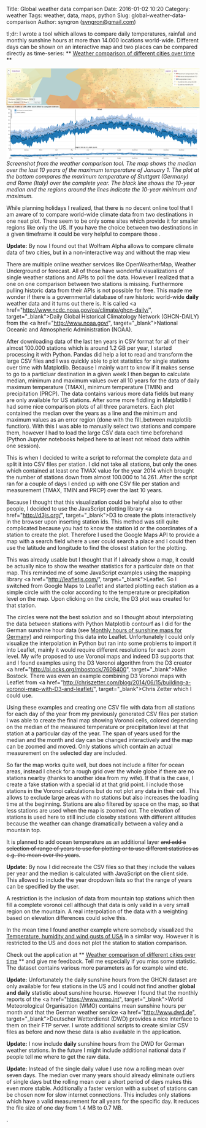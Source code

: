 Title: Global weather data comparison
Date: 2016-01-02 10:20
Category: weather
Tags: weather, data, maps, python
Slug: global-weather-data-comparison
Author: syngron (syngron@gmail.com)

tl;dr: I wrote a tool which allows to compare daily temperatures, rainfall and monthly sunshine hours at more than 14.000 locations world-wide. Different days can be shown on an interactive map and two places can be compared directly as time-series: ** [Weather comparison of different cities over time](weather/index.html) **

![Screenshot of global weather comparison tool](images/global-weather-comparison.png)
*Screenshot from the weather comparison tool. The map shows the median over the last 10 years of the maximum temperature of January 1. The plot at the bottom compares the maximum temperature of Stuttgart (Germany) and Rome (Italy) over the complete year. The black line shows the 10-year median and the regions around the lines indicate the 10-year minimum and maximum.*

While planning holidays I realized, that there is no decent online tool that I am aware of to compare world-wide climate data from two destinations in one neat plot. 
There seem to be only some sites which provide it for smaller regions like only the US. If you have the choice between two destinations in a given timeframe it could be very helpful to compare those .

**Update:** By now I found out that Wolfram Alpha allows to compare climate data of two cities, but in a non-interactive way and without the map view

There are multiple online weather services like OpenWeatherMap, Weather Underground or forecast. 
All of those have wonderful visualizations of single weather stations and APIs to poll the data. 
However I realized that a one on one comparison between two stations is missing. 
Furthermore pulling historic data from their APIs is not possible for free.
This made me wonder if there is a governmental database of raw historic world-wide **daily** weather data and it turns out there is. 
It is called <a href="http://www.ncdc.noaa.gov/oa/climate/ghcn-daily/", target="_blank">Daily Global Historical Climatology Network (GHCN-DAILY)</a> from the <a href="http://www.noaa.gov/", target="_blank">National Oceanic and Atmospheric Administration (NOAA)</a>.

After downloading data of the last ten years in CSV format for all of their almost 100.000 stations which is around 1.2 GB per year, I started processing it with Python.
Pandas did help a lot to read and transform the large CSV files and I was quickly able to plot statistics for single stations over time with Matplotlib. 
Because I mainly want to know if it makes sense to go to a particluar destination in a given week I then began to calculate median, minimum and maximum values over all 10 years for the data of daily maximum temperature (TMAX), minimum temperature (TMIN) and precipitation (PRCP). 
The data contains various more data fields but many are only available for US stations. 
After some more fiddling in Matplotlib I had some nice comparison plots of all three parameters. Each plot contained the median over the years as a line and the minimum and maximum values as an error region (done with the fill_between matplotlib function). 
With this I was able to manually select two stations and compare them, however I had to load the large CSV data each time beforehand (Python Jupyter notebooks helped here to at least not reload data within one session).

This is when I decided to write a script to reformat the complete data and split it into CSV files per station. 
I did not take all stations, but only the ones which contained at least one TMAX value for the year 2014 which brought the number of stations down from almost 100.000 to 14.261.
After the script ran for a couple of days I ended up with one CSV file per station and measurement (TMAX, TMIN and PRCP) over the last 10 years.

Because I thought that this visualization could be helpful also to other people, I decided to use the JavaScript plotting library <a href="http://d3js.org/", target="_blank">D3</a> to create the plots interactively in the browser upon inserting station ids. 
This method was still quite complicated because you had to know the station id or the coordinates of a station to create the plot. 
Therefore I used the Google Maps API to provide a map with a search field where a user could search a place and I could then use the latitude and longitude to find the closest station for the plotting.

This was already usable but I thought that if I already show a map, it could be actually nice to show the weather statistics for a particular date on that map. 
This reminded me of some JavaScript examples using the mapping library <a href="http://leafletjs.com/", target="_blank">Leaflet</a>. 
So I switched from Google Maps to Leaflet and started plotting each station as a simple circle with the color according to the temperature or precipitation level on the map. 
Upon clicking on the circle, the D3 plot was created for that station.

The circles were not the best solution and so I thought about interpolating the data between stations with Python Matplotlib contourf as I did for the German sunshine hour data (see [Monthly hours of sunshine maps for Germany]({filename}monthly-hours-of-sunshine-maps-for-germany.md)) and reimporting this data into Leaflet. 
Unfortunately I could only visualize the interpolation in Python but ran into some problems to import it into Leaflet, mainly it would require different resolutions for each zoom level. 
My wife proposed to use Voronoi maps and indeed D3 supports that and I found examples using the D3 Voronoi algorithm from the D3 creator <a href="http://bl.ocks.org/mbostock/7608400", target="_blank">Mike Bostock</a>. There was even an example combining D3 Voronoi maps with Leaflet from <a href="http://chriszetter.com/blog/2014/06/15/building-a-voronoi-map-with-D3-and-leaflet/", target="_blank">Chris Zetter</a> which I could use.

Using these examples and creating one CSV file with data from all stations for each day of the year from my previously generated CSV files per station I was able to create the final map showing Voronoi cells, colored depending on the median of the measured temperature or precipitation level at that station at a particular day of the year. 
The span of years used for the median and the month and day can be changed interactively and the map can be zoomed and moved.
Only stations which contain an actual measurement on the selected day are included. 

So far the map works quite well, but does not include a filter for ocean areas, instead I check for a rough grid over the whole globe if there are no stations nearby (thanks to another idea from my wife). If that is the case, I create a fake station with a special id at that grid point. I include those stations in the Voronoi calculations but do not plot any data in their cell. This allows to exclude large areas with no stations but also increases the loading time at the beginning.
Stations are also filtered by space on the map, so that less stations are used when the map is zoomed out. The elevation of stations is used here to still include closeby stations with different altitudes because the weather can change dramatically between a valley and a mountain top.

It is planned to add ocean temperature as an additional layer <s>and add a selection of range of years to use for plotting or to use different statistics as e.g. the mean over the years</s>.

**Update:** By now I did recreate the CSV files so that they include the values per year and the median is calculated with JavaScript on the client side. This allowed to include the year dropdown lists so that the range of years can be specified by the user.

A restriction is the inclusion of data from mountain top stations which then fill a complete voronoi cell although that data is only valid in a very small region on the mountain. A real interpolation of the data with a weighting based on elevation differences could solve this.

In the mean time I found another example where somebody visualized the [Temperature, humidity and wind gusts of USA](http://mashup.mesowest.net/voroWeather.html) in a similar way. However it is restricted to the US and does not plot the station to station comparison.

Check out the application at ** [Weather comparison of different cities over time](weather/index.html) ** and give me feedback. Tell me especially if you miss some statistic. The dataset contains various more parameters as for example wind etc.

**Update:** 
Unfortunately the daily sunshine hours from the GHCN dataset are only available for few stations in the US and I could not find another **global and daily** statistic about sunshine hourse. 
However I found that the monthly reports of the <a href="https://www.wmo.int", target="_blank">World Meteorological Organisation (WMO)</a> contains mean sunshine hours per month and that the German weather service <a href="http://www.dwd.de", target="_blank">Deutscher Wetterdienst (DWD)</a> provides a nice interface to them on their FTP server. I wrote additional scripts to create similar CSV files as before and now these data is also available in the application.

**Update:** I now include **daily** sunshine hours from the DWD for German weather stations. In the future I might include additional national data if people tell me where to get the raw data.

**Update:** Instead of the single daily value I use now a rolling mean over seven days. The median over many years should already eliminate outliers of single days but the rolling mean over a short period of days makes this even more stable. Additionally a faster version with a subset of stations can be chosen now for slow internet connections. This includes only stations which have a valid measurement for all years for the specific day. It reduces the file size of one day from 1.4 MB to 0.7 MB.

.
